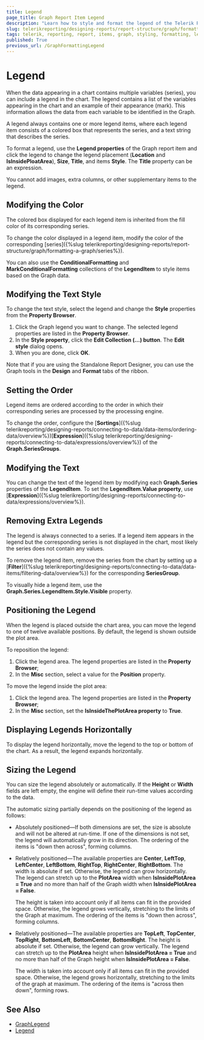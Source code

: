 ```yaml
---
title: Legend
page_title: Graph Report Item Legend 
description: "Learn how to style and format the legend of the Telerik Reporting Graph report item."
slug: telerikreporting/designing-reports/report-structure/graph/formatting-a-graph/legend
tags: telerik, reporting, report, items, graph, styling, formatting, legend
published: True
previous_url: /GraphFormattingLegend
---
```


# Legend

When the data appearing in a chart contains multiple variables (series), you can include a legend in the chart. The legend contains a list of the variables appearing in the chart and an example of their appearance (mark). This information allows the data from each variable to be identified in the Graph. 

A legend always contains one or more legend items, where each legend item consists of a colored box that represents the series, and a text string that describes the series. 

To format a legend, use the __Legend properties__ of the Graph report item and click the legend to change the legend placement (**Location** and **IsInsidePloatArea**), **Size**, **Title**, and items **Style**. The **Title** property can be an expression. 

You cannot add images, extra columns, or other supplementary items to the legend. 

## Modifying the Color 

The colored box displayed for each legend item is inherited from the fill color of its corresponding series. 

To change the color displayed in a legend item, modify the color of the corresponding [series]({%slug telerikreporting/designing-reports/report-structure/graph/formatting-a-graph/series%}). 

You can also use the **ConditionalFormatting** and **MarkConditionalFormatting** collections of the **LegendItem** to style items based on the Graph data.

## Modifying the Text Style

To change the text style, select the legend and change the __Style__ properties from the __Property Browser__. 

1. Click the Graph legend you want to change. The selected legend properties are listed in the __Property Browser__. 
1. In the __Style property__, click the __Edit Collection (…) button__. The **Edit style** dialog opens. 
1. When you are done, click **OK**. 

Note that if you are using the Standalone Report Designer, you can use the Graph tools in the **Design** and **Format** tabs of the ribbon. 

## Setting the Order

Legend items are ordered according to the order in which their corresponding series are processed by the processing engine. 

To change the order, configure the [**Sortings**]({%slug telerikreporting/designing-reports/connecting-to-data/data-items/ordering-data/overview%})[**Expression**]({%slug telerikreporting/designing-reports/connecting-to-data/expressions/overview%}) of the **Graph.SeriesGroups**. 

## Modifying the Text

You can change the text of the legend item by modifying each **Graph.Series** properties of the **LegendItem**. To set the __LegendItem.Value property__, use [**Expression**]({%slug telerikreporting/designing-reports/connecting-to-data/expressions/overview%}). 

## Removing Extra Legends

The legend is always connected to a series. If a legend item appears in the legend but the corresponding series is not displayed in the chart, most likely the series does not contain any values. 

To remove the legend item, remove the series from the chart by setting up a [**Filter**]({%slug telerikreporting/designing-reports/connecting-to-data/data-items/filtering-data/overview%}) for the corresponding **SeriesGroup**. 

To visually hide a legend item, use the __Graph.Series.LegendItem.Style.Visible__ property. 

## Positioning the Legend

When the legend is placed outside the chart area, you can move the legend to one of twelve available positions. By default, the legend is shown outside the plot area. 

To reposition the legend:

1. Click the legend area. The legend properties are listed in the __Property Browser__; 
1. In the __Misc__ section, select a value for the **Position** property. 

To move the legend inside the plot area:

1. Click the legend area. The legend properties are listed in the __Property Browser__; 
1. In the __Misc__ section, set the __IsInsideThePlotArea property__ to __True__. 

## Displaying Legends Horizontally

To display the legend horizontally, move the legend to the top or bottom of the chart. As a result, the legend expands horizontally. 

## Sizing the Legend

You can size the legend absolutely or automatically. If the **Height** or **Width** fields are left empty, the engine will define their run-time values according to the data. 

The automatic sizing partially depends on the positioning of the legend as follows: 

* Absolutely positioned&mdash;If both dimensions are set, the size is absolute and will not be altered at run-time. If one of the dimensions is not set, the legend will automatically grow in its direction. The ordering of the items is "down then across", forming columns. 
* Relatively positioned&mdash;The available properties are **Center**, **LeftTop**, **LeftCenter**, **LeftBottom**, **RightTop**, **RightCenter**, **RightBottom**. The width is absolute if set. Otherwise, the legend can grow horizontally. The legend can stretch up to the **PlotArea** width when **IsInsidePlotArea = True** and no more than half of the Graph width when **IsInsidePlotArea = False**. 
  
  The height is taken into account only if all items can fit in the provided space. Otherwise, the legend grows vertically, stretching to the limits of the Graph at maximum. The ordering of the items is "down then across", forming columns. 
  
* Relatively positioned&mdash;The available properties are **TopLeft**, **TopCenter**, **TopRight**, **BottomLeft**, **BottomCenter**, **BottomRight**. The height is absolute if set. Otherwise, the legend can grow vertically. The legend can stretch up to the **PlotArea** height when **IsInsidePlotArea = True** and no more than half of the Graph height when **IsInsidePlotArea = False**. 

  The width is taken into account only if all items can fit in the provided space. Otherwise, the legend grows horizontally, stretching to the limits of the graph at maximum. The ordering of the items is "across then down", forming rows. 


## See Also
 
* [GraphLegend](/reporting/api/Telerik.Reporting.GraphLegend)  
* [Legend](/reporting/api/Telerik.Reporting.Graph#Telerik_Reporting_Graph_Legend)
